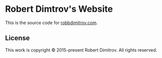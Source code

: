 # Robert Dimtrov's Website

This is the source code for [robbdimitrov.com](http://robbdimitrov.com/).

## License

This work is copyright © 2015-present Robert Dimitrov.  All rights reserved.
